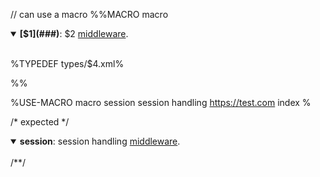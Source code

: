 // can use a macro
%%MACRO macro
<details open>
<summary><strong>[$1](###)</strong>: $2 <a href="$3">middleware</a>.
<br/><br/>
</summary>

%TYPEDEF types/$4.xml%
</details>
%%

%USE-MACRO macro
<data>session</data>
<data>session handling</data>
<data>https://test.com</data>
<data>index</data>
%

/* expected */

<details open>
<summary><strong><a name="session">session</a></strong>: session handling <a href="https://test.com">middleware</a>.
<br/><br/>
</summary>


</details>
/**/